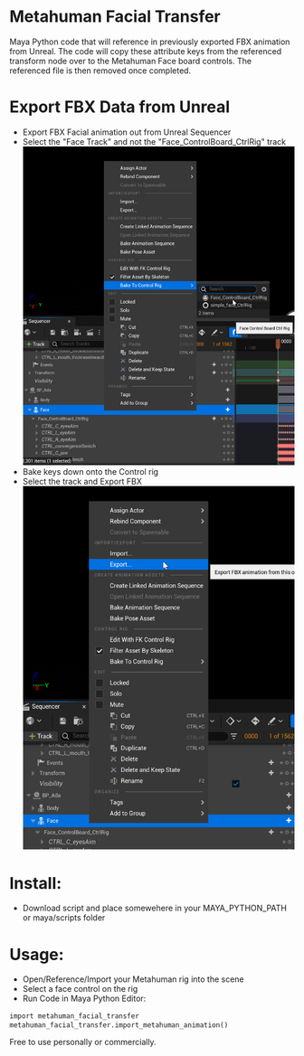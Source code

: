 # Metahuman Facial Transfer

Maya Python code that will reference in previously exported FBX animation from Unreal.
The code will copy these attribute keys from the referenced transform node over to the Metahuman Face board controls.
The referenced file is then removed once completed.


# Export FBX Data from Unreal
* Export FBX Facial animation out from Unreal Sequencer
* Select the "Face Track" and not the "Face_ControlBoard_CtrlRig" track
![Screenshot](./images/bake_facial_animation.png)
* Bake keys down onto the Control rig
* Select the track and Export FBX
![Screenshot](./images/export_fbx_file.png)

# Install:
* Download script and place somewehere in your MAYA_PYTHON_PATH or maya/scripts folder

# Usage:
* Open/Reference/Import your Metahuman rig into the scene
* Select a face control on the rig
* Run Code in Maya Python Editor:
```
import metahuman_facial_transfer
metahuman_facial_transfer.import_metahuman_animation()
```

Free to use personally or commercially. 
